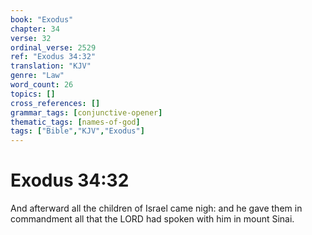 ```yaml
---
book: "Exodus"
chapter: 34
verse: 32
ordinal_verse: 2529
ref: "Exodus 34:32"
translation: "KJV"
genre: "Law"
word_count: 26
topics: []
cross_references: []
grammar_tags: [conjunctive-opener]
thematic_tags: [names-of-god]
tags: ["Bible","KJV","Exodus"]
---
```


# Exodus 34:32

And afterward all the children of Israel came nigh: and he gave them in commandment all that the LORD had spoken with him in mount Sinai.
